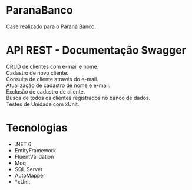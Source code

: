 # ParanaBanco

Case realizado para o Paraná Banco.

# API REST - Documentação Swagger
CRUD de clientes com e-mail e nome. 
<br>
Cadastro de novo cliente.
<br>
Consulta de cliente através do e-mail.
<br>
Atualização de cadastro de nome e e-mail.
<br>
Exclusão de cadastro de cliente.
<br>
Busca de todos os clientes registrados no banco de dados.
<br>
Testes de Unidade com xUnit.

# Tecnologias
* .NET 6
* EntityFramework
* FluentValidation
* Moq
* SQL Server
* AutoMapper
* *xUnit
